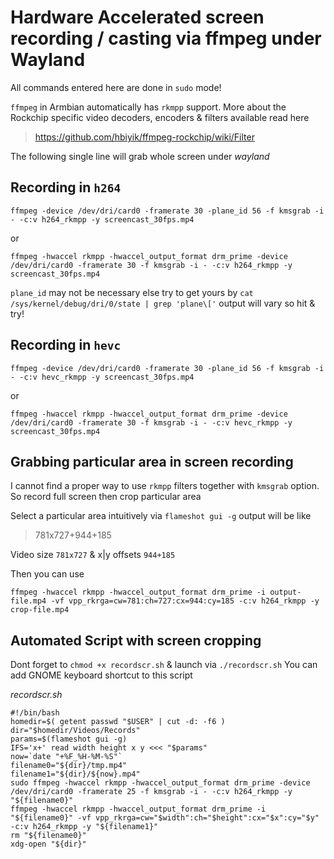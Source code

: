 # Hardware Accelerated screen recording / casting via ffmpeg under Wayland

All commands entered here are done in `sudo` mode!

`ffmpeg` in Armbian automatically has `rkmpp` support. More about the Rockchip specific video decoders, encoders & filters available read here
> https://github.com/hbiyik/ffmpeg-rockchip/wiki/Filter

The following single line will grab whole screen under _wayland_

## Recording in `h264`

`ffmpeg -device /dev/dri/card0 -framerate 30 -plane_id 56 -f kmsgrab -i - -c:v h264_rkmpp -y screencast_30fps.mp4`

or

`ffmpeg -hwaccel rkmpp -hwaccel_output_format drm_prime -device /dev/dri/card0 -framerate 30 -f kmsgrab -i - -c:v h264_rkmpp -y screencast_30fps.mp4`

`plane_id` may not be necessary else try to get yours by `cat /sys/kernel/debug/dri/0/state | grep 'plane\['` output will vary so hit & try!

## Recording in `hevc`

`ffmpeg -device /dev/dri/card0 -framerate 30 -plane_id 56 -f kmsgrab -i - -c:v hevc_rkmpp -y screencast_30fps.mp4`

or

`ffmpeg -hwaccel rkmpp -hwaccel_output_format drm_prime -device /dev/dri/card0 -framerate 30 -f kmsgrab -i - -c:v hevc_rkmpp -y screencast_30fps.mp4`

## Grabbing particular area in screen recording
I cannot find a proper way to use `rkmpp` filters together with `kmsgrab` option. So record full screen then crop particular area

Select a particular area intuitively via `flameshot gui -g` output will be like

> 781x727+944+185

Video size `781x727` & x|y offsets `944+185`

Then you can use 

`ffmpeg -hwaccel rkmpp -hwaccel_output_format drm_prime -i output-file.mp4 -vf vpp_rkrga=cw=781:ch=727:cx=944:cy=185 -c:v h264_rkmpp -y crop-file.mp4`

## Automated Script with screen cropping
Dont forget to `chmod +x recordscr.sh` & launch via `./recordscr.sh` You can add GNOME keyboard shortcut to this script

_recordscr.sh_
```
#!/bin/bash
homedir=$( getent passwd "$USER" | cut -d: -f6 )
dir="$homedir/Videos/Records"
params=$(flameshot gui -g)
IFS='x+' read width height x y <<< "$params"
now=`date "+%F_%H-%M-%S"`
filename0="${dir}/tmp.mp4"
filename1="${dir}/${now}.mp4"
sudo ffmpeg -hwaccel rkmpp -hwaccel_output_format drm_prime -device /dev/dri/card0 -framerate 25 -f kmsgrab -i - -c:v h264_rkmpp -y "${filename0}"
ffmpeg -hwaccel rkmpp -hwaccel_output_format drm_prime -i "${filename0}" -vf vpp_rkrga=cw="$width":ch="$height":cx="$x":cy="$y" -c:v h264_rkmpp -y "${filename1}"
rm "${filename0}"
xdg-open "${dir}"
```




















